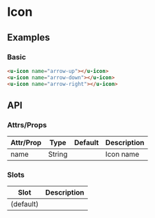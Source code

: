 # Icon

## Examples
### Basic

``` html
<u-icon name="arrow-up"></u-icon>
<u-icon name="arrow-down"></u-icon>
<u-icon name="arrow-right"></u-icon>
```

## API
### Attrs/Props

| Attr/Prop | Type | Default | Description |
| --------- | ---- | ------- | ----------- |
| name | String | | Icon name |

### Slots

| Slot | Description |
| ---- | ----------- |
| (default) | |
